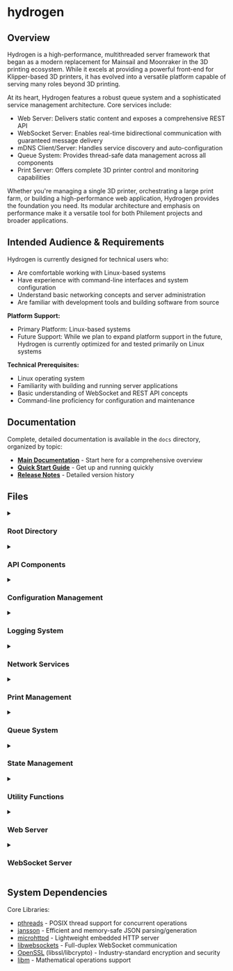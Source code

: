 # hydrogen

## Overview

Hydrogen is a high-performance, multithreaded server framework that began as a modern replacement for Mainsail and Moonraker in the 3D printing ecosystem. While it excels at providing a powerful front-end for Klipper-based 3D printers, it has evolved into a versatile platform capable of serving many roles beyond 3D printing.

At its heart, Hydrogen features a robust queue system and a sophisticated service management architecture. Core services include:

- Web Server: Delivers static content and exposes a comprehensive REST API
- WebSocket Server: Enables real-time bidirectional communication with guaranteed message delivery
- mDNS Client/Server: Handles service discovery and auto-configuration
- Queue System: Provides thread-safe data management across all components
- Print Server: Offers complete 3D printer control and monitoring capabilities

Whether you're managing a single 3D printer, orchestrating a large print farm, or building a high-performance web application, Hydrogen provides the foundation you need. Its modular architecture and emphasis on performance make it a versatile tool for both Philement projects and broader applications.

## Intended Audience & Requirements

Hydrogen is currently designed for technical users who:

- Are comfortable working with Linux-based systems
- Have experience with command-line interfaces and system configuration
- Understand basic networking concepts and server administration
- Are familiar with development tools and building software from source

**Platform Support:**

- Primary Platform: Linux-based systems
- Future Support: While we plan to expand platform support in the future, Hydrogen is currently optimized for and tested primarily on Linux systems

**Technical Prerequisites:**

- Linux operating system
- Familiarity with building and running server applications
- Basic understanding of WebSocket and REST API concepts
- Command-line proficiency for configuration and maintenance

## Documentation

Complete, detailed documentation is available in the `docs` directory, organized by topic:

- [**Main Documentation**](docs/README.md) - Start here for a comprehensive overview
- [**Quick Start Guide**](docs/guides/quick-start.md) - Get up and running quickly
- [**Release Notes**](docs/release_notes.md) - Detailed version history

## Files

<details>
<summary><h3>Root Directory</h3></summary>

- `hydrogen.json` Configuration file for the Hydrogen server
- `Makefile` Build instructions for compiling the Hydrogen program
- `src/hydrogen.c` Main entry point and core system initialization

</details>
<details>
<summary><h3>API Components</h3></summary>

Located in `src/api/`:

- `system/system_service.c` System service implementation
- `system/system_service.h` System service interface

</details>
<details>
<summary><h3>Configuration Management</h3></summary>

Located in `src/config/`:

- `configuration.c` Handles loading and managing configuration settings
- `configuration.h` Defines configuration-related structures and constants
- `keys.c` Implements cryptographic key generation and management
- `keys.h` Header file for cryptographic operations

</details>
<details>
<summary><h3>Logging System</h3></summary>

Located in `src/logging/`:

- `logging.c` Core logging system implementation
- `logging.h` Logging interface and configuration
- `log_queue_manager.c` Thread-safe log message queue handler
- `log_queue_manager.h` Log queue management interface

</details>
<details>
<summary><h3>Network Services</h3></summary>

Located in `src/mdns/`:

- `mdns_server.h` Service discovery interface definitions
- `mdns_linux.c` Linux-specific mDNS implementation

Located in `src/network/`:

- `network.h` Network interface abstractions
- `network_linux.c` Linux network stack implementation

</details>
<details>
<summary><h3>Print Management</h3></summary>

Located in `src/print/`:

- `beryllium.c` Implements G-code analysis functionality
- `beryllium.h` Header file for G-code analysis declarations
- `print_queue_manager.c` 3D print job scheduling and management
- `print_queue_manager.h` Print queue interface

</details>
<details>
<summary><h3>Queue System</h3></summary>

Located in `src/queue/`:

- `queue.c` Generic thread-safe queue implementation
- `queue.h` Queue data structure interface

</details>
<details>
<summary><h3>State Management</h3></summary>

Located in `src/state/`:

- `shutdown.c` Graceful system shutdown coordination
- `shutdown.h` Shutdown procedure definitions
- `startup.c` System initialization and service startup
- `startup.h` Startup sequence definitions
- `state.c` Global state management implementation
- `state.h` State tracking interface

</details>
<details>
<summary><h3>Utility Functions</h3></summary>

Located in `src/utils/`:

- `utils.c` Common utility functions
- `utils.h` Utility function declarations
- `utils_logging.c` Extended logging utilities
- `utils_logging.h` Logging utility interfaces
- `utils_queue.c` Queue manipulation utilities
- `utils_queue.h` Queue utility interfaces
- `utils_status.c` Status reporting utilities
- `utils_status.h` Status utility interfaces
- `utils_threads.c` Thread management utilities
- `utils_threads.h` Threading utility interfaces
- `utils_time.c` Time handling utilities
- `utils_time.h` Time utility interfaces

</details>
<details>
<summary><h3>Web Server</h3></summary>

Located in `src/webserver/`:

- `web_server_core.c` Core HTTP server implementation
- `web_server_core.h` HTTP server interface
- `web_server_print.h` 3D printing endpoint definitions
- `web_server_request.c` HTTP request handling
- `web_server_request.h` Request processing interface
- `web_server_upload.c` File upload handling
- `web_server_upload.h` Upload processing interface

</details>
<details>
<summary><h3>WebSocket Server</h3></summary>

Located in `src/websocket/`:

- `websocket_server.c` WebSocket server core implementation
- `websocket_server.h` WebSocket server public interface
- `websocket_server_internal.h` Internal WebSocket definitions
- `websocket_server_auth.c` WebSocket authentication system
- `websocket_server_connection.c` Connection lifecycle handler
- `websocket_server_context.c` Server context management
- `websocket_server_dispatch.c` Message routing system
- `websocket_server_message.c` Message processing engine
- `websocket_server_status.c` Status reporting implementation

</details>

## System Dependencies

Core Libraries:

- [pthreads](https://pubs.opengroup.org/onlinepubs/7908799/xsh/pthread.h.html) - POSIX thread support for concurrent operations
- [jansson](https://github.com/akheron/jansson) - Efficient and memory-safe JSON parsing/generation
- [microhttpd](https://www.gnu.org/software/libmicrohttpd/) - Lightweight embedded HTTP server
- [libwebsockets](https://github.com/warmcat/libwebsockets) - Full-duplex WebSocket communication
- [OpenSSL](https://www.openssl.org/) (libssl/libcrypto) - Industry-standard encryption and security
- [libm](https://www.gnu.org/software/libc/manual/html_node/Mathematics.html) - Mathematical operations support
